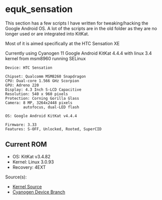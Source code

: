 equk_sensation
==============

This section has a few scripts I have written for tweaking/hacking the Google Android OS.
A lot of the scripts are in the old folder as they are no longer used or are integrated into KitKat.

Most of it is aimed specifically at the HTC Sensation XE

Currently using Cyanogen 11 Google Android KitKat 4.4.4 with linux 3.4 kernel from msm8960 running SELinux


    Device: HTC Sensation

    Chipset: Qualcomm MSM8260 Snapdragon
    CPU: Dual-core 1.566 GHz Scorpion
    GPU: Adreno 220
    Display: 4.3 Inch S-LCD Capacitive
    Resolution: 540 x 960 pixels
    Protection: Corning Gorilla Glass
    Camera: 8 MP, 3264x2448 pixels
            autofocus, dual-LED flash

    OS: Google Android KitKat v4.4.4

    Firmware: 3.33
    Features: S-OFF, Unlocked, Rooted, SuperCID

Current ROM
-----------

* OS: KitKat v3.4.82
* Kernel: Linux 3.0.93
* Recovery: 4EXT

Source(s):

* [Kernel Source](https://github.com/Flemmard/akh8960_cm)
* [Cyanogen Device Branch](https://github.com/Flemmard/android_device_htc_pyramid)
